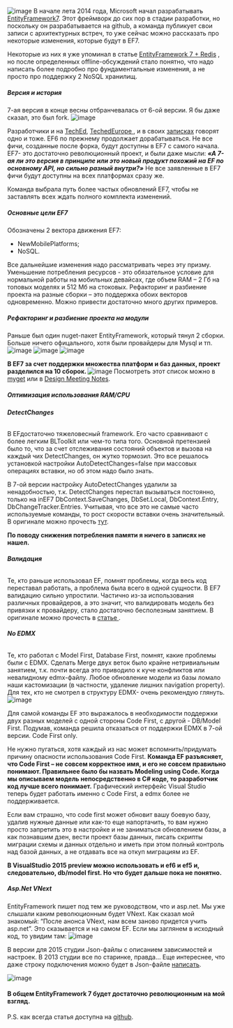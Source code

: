 <img src="http://habrastorage.org/files/a54/bc0/a6b/a54bc0a6be004778922c60227fe7c96e.png" alt="image"/>
В начале лета 2014 года, Microsoft начал разрабатывать <a href="https://github.com/aspnet/EntityFramework">EntityFramework7</a>. Этот фреймворк до сих пор в стадии разработки, но поскольку он разрабатывается на github, а команда публикует свои записи с архитектурных встреч, то уже сейчас можно рассказать про некоторые изменения, которые будут в EF7.

Некоторые из них я уже упоминал в статье <a href="http://habrahabr.ru/post/111542/">EntityFramework 7 +  Redis</a> , но после определенных offline-обсуждений стало понятно, что надо написать более подробно про фундаментальные изменения, а не просто про поддержку 2 NoSQL хранилищ. 
<habracut/>
<h5><b>Версия и история</b></h5>
7-ая версия в конце весны отбранчевалась от 6-ой версии. Я бы даже сказал, это был fork.
<img src="http://habrastorage.org/files/2f0/65d/4ba/2f065d4ba61e4d06b362448987f42bf3.png" alt="image"/>

Разработчики и на <a href="http://channel9.msdn.com/Events/TechEd/NorthAmerica/2014/DEV-B417">TechEd</a>, <a href="http://channel9.msdn.com/Events/TechEd/Europe/2014/DEV-B332">TechedEurope </a>, и в своих <a href="http://blogs.msdn.com/b/adonet/archive/2014/10/27/ef7-v1-or-v7.aspx">записках</a> говорят одно и тоже. 
EF6 по прежнему продолжает дорабатываться. Не все фичи, созданные после форка, будут доступны в EF7 с самого начала. EF7- это достаточно революционный проект, и были даже мысли: 
<i><b>«А 7-ая ли это версия в принципе или это новый продукт похожий на EF по основному API, но сильно разный внутри?»</b></i> Не все заявленные в EF7 фичи будут доступны на всех платформах сразу же.

Команда выбрала путь более частых обновлений EF7, чтобы не заставлять всех ждать полного комплекта изменений.

<h5><b>Основные цели EF7</b></h5>
Обозначены 2 вектора движения EF7:
<ul>
	<li>NewMobilePlatforms;</li>
	<li>NoSQL.</li>
</ul>
Все дальнейшие изменения надо рассматривать через эту призму.
Уменьшение потребления ресурсов - это обязательное условие для нормальной работы на мобильных девайсах, где объем RAM – 2 Гб на топовых моделях и 512 Мб на стоковых. Рефакторинг и разбиение проекта на разные сборки – это поддержка обоих векторов одновременно. Можно привести достаточно много других примеров.

<h5><b>Рефакторинг и разбиение проекта на модули</b> </h5>
Раньше был один nuget-пакет EntityFramework, который тянул 2 сборки. Больше ничего офицального, хотя были провайдеры для Mysql и тп.
<spoiler title="Выглядело достаточно просто">
<img src="http://habrastorage.org/files/b45/cbf/8b2/b45cbf8b2d9644debf63c9c94e22f561.png" alt="image"/>
<img src="http://habrastorage.org/files/8b5/c25/754/8b5c2575487e4f06998bbe76b01c1563.png" alt="image"/>
<img src="http://habrastorage.org/files/4c4/9e9/2ce/4c49e92cef5d4a7c81ca30c8031d1f0a.png" alt="image"/>
</spoiler>

<b>В EF7 за счет поддержки множества платформ и баз данных, проект разделился на 10 сборок. </b>
<img src="http://habrastorage.org/files/275/402/ca1/275402ca1e784d79a0a23ea6634b53c1.png" alt="image"/>
Посмотреть этот список можно в <a href="https://www.myget.org/gallery/aspnetvnext">myget</a> или в <a href="https://github.com/aspnet/EntityFramework/wiki/Design-Meeting-Notes:-November-20,-2014#ef-nuget-packages">Design Meeting Notes</a>.

<h5><b>Оптимизация использования RAM/CPU</b></h5>
<h6><b>DetectChanges</b></h6>
В EFдостаточно тяжеловесный framework. Его часто сравнивают с более легким BLToolkit или чем-то типа того. 
Основной претензией было то, что за счет отслеживания состояний объектов и вызова на каждый чих DetectChanges, он жутко тормозил. 
Это все решалось установкой настройки AutoDetectChanges=false при массовых операциях вставки, но об этом надо было знать.

В 7-ой версии настройку AutoDetectChanges удалили за ненадобностью, т.к. DetectChanges перестал вызываться постоянно, только на inEF7 DbContext.SaveChanges, DbSet.Local, DbContext.Entry, DbChangeTracker.Entries. Учитывая, что все это не самые часто используемые команды, то рост скорости вставки очень значительный. В оригинале можно прочесть <a href="https://github.com/aspnet/EntityFramework/wiki/Design-Meeting-Notes:-October-30,-2014#automatic-detectchanges">тут</a>.

<b>По поводу снижения потребления памяти  я ничего в записях не нашел.</b>

<h6><b>Валидация</b></h6>
Те, кто раньше использовал EF, помнят проблемы, когда весь код переставал работать, а проблема была всего в одной сущности. В EF7 валидацию сильно упростили. Частично из-за использования различных провайдеров, а это значит, что валидировать модель без привязки к провайдеру, стало достаточно бесполезным занятием. В оригинале можно прочесть в <a href="https://github.com/aspnet/EntityFramework/wiki/Entity-Framework-Design-Meeting-Notes---July-17,-2014#model-validation">статье </a>.

<h6><b>No EDMX</b></h6>
Те, кто работал с Model First, Database First, помнят, какие проблемы были с EDMX. Сделать Merge двух веток было крайне нетривиальным занятием, т.к. почти всегда это приводило к куче конфликтов или невалидному edmx-файлу. Любое обновление модели из базы ломало наши кастомизации (в частности, удаление лишних navigation property).
Для тех, кто не смотрел в структуру EDMX- очень рекомендую глянуть. 
<spoiler title="Маленький пример для 3 табличек буквально:">
<img src="http://habrastorage.org/files/2eb/618/784/2eb61878443b415c84eb10b1efb378bf.png" alt="image"/>
</spoiler>

Для самой команды EF это выражалось в необходимости поддержки двух разных моделей с одной стороны Code First, с другой - DB/Model First. Подумав, команда решила отказаться от поддержки EDMX в 7-ой версии. Code First only.

Не нужно пугаться, хотя каждый из нас может вспомнить/придумать причину опасности использования Code First. <b>Команда EF разъясняет, что Code First – не совсем корректное имя, и его не совсем правильно понимают. Правильнее было бы назвать Modeling using Code. Когда мы описываем модель непосредственно в C# коде, то разработчик код лучше всего понимает.</b> Графический интерфейс Visual Studio теперь будет работать именно с Code First, а edmx более не поддерживается. 

Если вам страшно, что code first может обновит вашу боевую базу, удалив нужные данные или как-то еще напортачить, то вам нужно просто запретить это в настройке и не заниматься обновлением базы, а как познавшим дзен, вести проект базы данных, писать скрипты миграции схемы и данных отдельно и иметь при этом полный контроль над базой данных, а не отдавать все на откуп миграциям из EF.

<b>В VisualStudio 2015 preview можно использовать и ef6 и ef5 и, следовательно, db/model first. Но что будет дальше пока не понятно.</b>

<h5><b>Asp.Net VNext</b></h5>
EntityFramework пишет под тем же руководством, что и asp.net. Мы уже слышали каким революционным будет VNext. Как сказал мой знакомый: “После анонса VNext, нам всем заново придется учить asp.net”. Это сказывается и на самом EF. Если мы заглянем в исходный код, то увидим там:
<img src="http://habrastorage.org/files/e3b/678/43c/e3b67843c78f447da1e079d45f65be75.png" alt="image"/>

В версии для 2015 студии Json-файлы с описанием зависимостей и настроек. В 2013 студии все по старинке, правда…
Еще интереснее, что даже строку подключения можно будет в Json-файле <a href="https://github.com/aspnet/EntityFramework/wiki/Configuring-a-DbContext">написать</a>. 

<img src="http://habrastorage.org/files/ee7/cef/7cc/ee7cef7cc8844abfbb43099f27ab56ac.png" alt="image"/>

<h4><b>В общем EntityFramework 7 будет достаточно революционным на мой взгляд.</b></h4>

P.S. как всегда статья доступна на <a href="https://github.com/SychevIgor/blog_entityframework7/tree/master/Core">github</a>.
